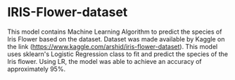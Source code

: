 # IRIS-Flower-dataset
This model contains Machine Learning Algorithm to predict the species of Iris Flower based on the dataset. Dataset was made available by Kaggle on the link (https://www.kaggle.com/arshid/iris-flower-dataset).
This model uses sklearn's Logistic Regression class to fit and predict the species of the Iris flower. Using LR, the model was able to achieve an accuracy of approximately 95%.
